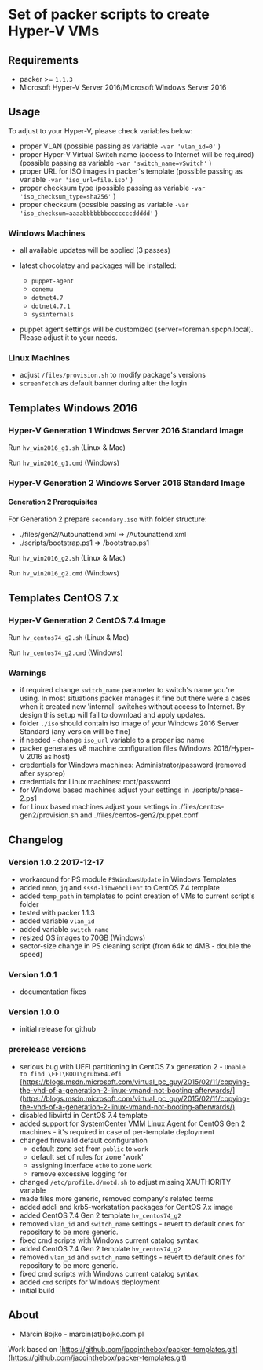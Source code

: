 # Set of packer scripts to create Hyper-V VMs

## Requirements

* packer >= `1.1.3`
* Microsoft Hyper-V Server 2016/Microsoft Windows Server 2016

## Usage

To adjust to your Hyper-V, please check variables below:

* proper VLAN (possible passing as variable `-var 'vlan_id=0'` )
* proper Hyper-V Virtual Switch name (access to Internet will be required) (possible passing as variable `-var 'switch_name=vSwitch'` )
* proper URL for ISO images in packer's template (possible passing as variable `-var 'iso_url=file.iso'` )
* proper checksum type (possible passing as variable `-var 'iso_checksum_type=sha256'` )
* proper checksum  (possible passing as variable `-var 'iso_checksum=aaaabbbbbbbcccccccddddd'` )

### Windows Machines

* all available updates will be applied (3 passes)
* latest chocolatey and packages will be installed:
  * `puppet-agent`
  * `conemu`
  * `dotnet4.7`
  * `dotnet4.7.1`
  * `sysinternals`

* puppet agent settings will be customized (server=foreman.spcph.local). Please adjust it to your needs.

### Linux Machines

* adjust `/files/provision.sh` to modify package's versions
* `screenfetch` as default banner during after the login

## Templates Windows 2016

### Hyper-V Generation 1 Windows Server 2016 Standard Image

Run `hv_win2016_g1.sh`  (Linux & Mac)

Run `hv_win2016_g1.cmd` (Windows)

### Hyper-V Generation 2 Windows Server 2016 Standard Image

#### Generation 2 Prerequisites

For Generation 2 prepare `secondary.iso` with folder structure:

* ./files/gen2/Autounattend.xml     => /Autounattend.xml
* ./scripts/bootstrap.ps1           => /bootstrap.ps1

Run `hv_win2016_g2.sh` (Linux & Mac)

Run `hv_win2016_g2.cmd` (Windows)

## Templates CentOS 7.x

### Hyper-V Generation 2 CentOS 7.4 Image

Run `hv_centos74_g2.sh`  (Linux & Mac)

Run `hv_centos74_g2.cmd` (Windows)

### Warnings

* if required change `switch_name` parameter to switch's name you're using. In most situations packer manages it fine but there were a cases when it created new 'internal' switches without access to Internet. By design this setup will fail to download and apply updates.
* folder `./iso` should contain iso image of your Windows 2016 Server Standard (any version will be fine)
* if needed - change `iso_url` variable to a proper iso name
* packer generates v8 machine configuration files (Windows 2016/Hyper-V 2016 as host)
* credentials for Windows machines: Administrator/password (removed after sysprep)
* credentials for Linux machines: root/password
* for Windows based machines adjust your settings in ./scripts/phase-2.ps1
* for Linux based machines adjust your settings in ./files/centos-gen2/provision.sh and ./files/centos-gen2/puppet.conf

## Changelog

### Version 1.0.2 2017-12-17

* workaround for PS module `PSWindowsUpdate` in Windows Templates
* added `nmon`, `jq` and `sssd-libwebclient` to CentOS 7.4 template
* added `temp_path` in templates to point creation of VMs to current script's folder
* tested with packer 1.1.3
* added variable `vlan_id`
* added variable `switch_name`
* resized OS images to 70GB (Windows)
* sector-size change in  PS cleaning script (from 64k to 4MB - double the speed)

### Version 1.0.1

* documentation fixes

### Version 1.0.0

* initial release for github

### prerelease versions

* serious bug with UEFI partitioning in CentOS 7.x generation 2 - `Unable to find \EFI\BOOT\grubx64.efi` [https://blogs.msdn.microsoft.com/virtual_pc_guy/2015/02/11/copying-the-vhd-of-a-generation-2-linux-vmand-not-booting-afterwards/](https://blogs.msdn.microsoft.com/virtual_pc_guy/2015/02/11/copying-the-vhd-of-a-generation-2-linux-vmand-not-booting-afterwards/)
* disabled libvirtd in CentOS 7.4 template
* added support for SystemCenter VMM Linux Agent for CentOS Gen 2 machines - it's required in case of per-template deployment
* changed firewalld default configuration
  * default zone set from `public` to `work`
  * default set of rules for zone 'work'
  * assigning interface `eth0` to zone `work`
  * remove excessive logging for
* changed `/etc/profile.d/motd.sh` to adjust missing XAUTHORITY variable
* made files more generic, removed company's related terms
* added adcli and krb5-workstation packages for CentOS 7.x image
* added CentOS 7.4 Gen 2 template `hv_centos74_g2`
* removed `vlan_id` and `switch_name` settings - revert to default ones for repository to be more generic.
* fixed cmd scripts with Windows current catalog syntax.
* added CentOS 7.4 Gen 2 template `hv_centos74_g2`
* removed `vlan_id` and `switch_name` settings - revert to default ones for repository to be more generic.
* fixed cmd scripts with Windows current catalog syntax.
* added `cmd` scripts for Windows deployment
* initial build

## About

* Marcin Bojko - marcin(at)bojko.com.pl

Work based on [https://github.com/jacqinthebox/packer-templates.git](https://github.com/jacqinthebox/packer-templates.git)
